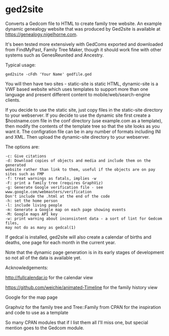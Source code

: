 ged2site
========

Converts a Gedcom file to HTML to create family tree website.
An example dynamic genealogy website that was produced by Ged2site is available
at https://genealogy.nigelhorne.com.

It's been tested more extensively with GedComs exported and downloaded from
FindMyPast, Family Tree Maker, though it should work fine with other systems
such as GenesReunited and Ancestry.

Typical usage:

    ged2site -cFdh 'Your Name' gedfile.ged

You will then have two sites - static-site is static HTML,
dynamic-site is a VWF based website which uses templates to support more than one
language and present different content to mobile/web/search-engine clients.

If you decide to use the static site, just copy files in the static-site directory to your webserver.
If you decide to use the dynamic site first create a $hostname.com file in the
conf directory (use example.com as a template),
then modify the contents of the template tree so that the site looks as you
want it.
The configration file can be in any number of formats including INI and XML.
Then upload the dynamic-site directory to your webserver.

The options are:

    -c: Give citations
    -d: Download copies of objects and media and include them on the generated
	website rather than link to them, useful if the objects are on pay
	sites such as FMP
    -f: treat warnings as fatals, implies -w
    -F: print a family tree (requires GraphViz)
    -g: Generate Google verification file - see www.google.com/webmasters/verification
	Don't include the .html at the end of the code
    -h: set the home person
    -l: include living people
    -m: Generate a Google map on each page showing events
    -M: Google maps API key
    -w: print warning about inconsistent data - a sort of lint for Gedcom files,
	may not do as many as gedcal(1)

If gedcal is installed, ged2site will also create a calendar of births and
deaths, one page for each month in the current year.

Note that the dynamic page generation is in its early stages of development so
not all of the data is available yet.

Acknowledgements:

http://fullcalendar.io for the calendar view

https://github.com/weichie/animated-Timeline for the family history view

Google for the map page

Graphviz for the family tree and Tree::Family from CPAN for the inspiration
	and code to use as a template

So many CPAN modules that if I list them all I'll miss one, but special mention
	goes to the Gedcom module.
